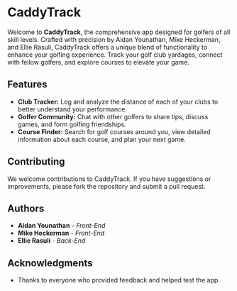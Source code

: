 # CaddyTrack

Welcome to **CaddyTrack**, the comprehensive app designed for golfers of all skill levels. Crafted with precision by Aidan Younathan, Mike Heckerman, and Ellie Rasuli, CaddyTrack offers a unique blend of functionality to enhance your golfing experience. Track your golf club yardages, connect with fellow golfers, and explore courses to elevate your game.

## Features

- **Club Tracker:** Log and analyze the distance of each of your clubs to better understand your performance.
- **Golfer Community:** Chat with other golfers to share tips, discuss games, and form golfing friendships.
- **Course Finder:** Search for golf courses around you, view detailed information about each course, and plan your next game.

## Contributing

We welcome contributions to CaddyTrack. If you have suggestions or improvements, please fork the repository and submit a pull request.

## Authors

- **Aidan Younathan** - *Front-End*
- **Mike Heckerman** - *Front-End*
- **Ellie Rasuli** - *Back-End*


## Acknowledgments

- Thanks to everyone who provided feedback and helped test the app.

